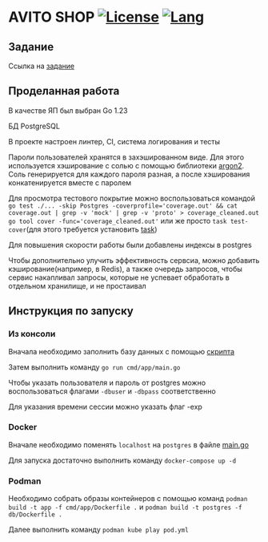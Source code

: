 # AVITO SHOP [![License](https://img.shields.io/github/license/AVyach/avito-tech)](https://opensource.org/license/mit) [![Lang](https://img.shields.io/github/languages/top/AVyach/avito-tech)](https://go.dev/)

## Задание
Ссылка на [задание](https://github.com/avito-tech/tech-internship/blob/main/Tech%20Internships/Backend/Backend-trainee-assignment-winter-2025/Backend-trainee-assignment-winter-2025.md)

## Проделанная работа
В качестве ЯП был выбран Go 1.23

БД PostgreSQL

В проекте настроен линтер, CI, система логирования и тесты

Пароли пользователей хранятся в захэшированном виде. Для этого используется хэширование с солью с помощью библиотеки [argon2](https://pkg.go.dev/golang.org/x/crypto/argon2). Соль генерируется для каждого пароля разная, а после хэширования конкатенируется вместе с паролем

Для просмотра тестового покрытие можно воспользоваться командой `go test ./... -skip Postgres -coverprofile='coverage.out' && cat coverage.out | grep -v 'mock' | grep -v 'proto' > coverage_cleaned.out go tool cover -func='coverage_cleaned.out'` или же просто `task test-cover`(для этого требуется установить [task](https://taskfile.dev/))

Для повышения скорости работы были добавлены индексы в postgres

Чтобы дополнительно улучить эффективность сервсиа, можно добавить кэширование(например, в Redis), а также очередь запросов, чтобы сервис накапливал запросы, которые не успевает обработать в отдельном хранилище, и не простаивал

## Инструкция по запуску
### Из консоли
Вначала необходимо заполнить базу данных с помощью [скрипта](db/init.sql)

Затем выполнить команду `go run cmd/app/main.go`

Чтобы указать пользователя и пароль от postgres можно воспользоваться флагами `-dbuser` и `-dbpass` соответственно

Для указания времени сессии можно указать флаг -exp

### Docker
Вначале необходимо поменять `localhost` на `postgres` в файле [main.go](cmd/app/main.go)

Для запуска достаточно выполнить команду `docker-compose up -d`

### Podman
Необходимо собрать образы контейнеров с помощью команд `podman build -t app -f cmd/app/Dockerfile .` и `podman build -t postgres -f db/Dockerfile .`

Далее выполнить команду `podman kube play pod.yml`

